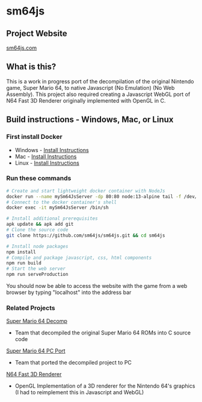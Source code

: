 # sm64js

## Project Website
[sm64js.com](https://sm64js.com)

## What is this?
This is a work in progress port of the decompilation of the original Nintendo game, Super Mario 64, to native Javascript (No Emulation) (No Web Assembly). This project also required creating a Javascript WebGL port of N64 Fast 3D Renderer originally implemented with OpenGL in C.

## Build instructions - Windows, Mac, or Linux

### First install Docker
* Windows - [Install Instructions](https://docs.docker.com/docker-for-windows/install-windows-home/)
* Mac - [Install Instructions](https://docs.docker.com/docker-for-mac/install/)
* Linux - [Install Instructions](https://docs.docker.com/engine/install/#server)

### Run these commands
```bash
# Create and start lightweight docker container with NodeJs
docker run --name mySm64JsServer -dp 80:80 node:13-alpine tail -f /dev/null
# Connect to the docker container's shell
docker exec -it mySm64JsServer /bin/sh

# Install additional prerequisites
apk update && apk add git
# Clone the source code
git clone https://github.com/sm64js/sm64js.git && cd sm64js

# Install node packages
npm install
# Compile and package javascript, css, html components
npm run build
# Start the web server
npm run serveProduction
```
You should now be able to access the website with the game from a web browser by typing "localhost" into the address bar


### Related Projects
[Super Mario 64 Decomp](https://github.com/n64decomp/sm64)
 - Team that decompiled the original Super Mario 64 ROMs into C source code

[Super Mario 64 PC Port](https://github.com/sm64-port/sm64-port)
 - Team that ported the decompiled project to PC

[N64 Fast 3D Renderer](https://github.com/Emill/n64-fast3d-engine)
 - OpenGL Implementation of a 3D renderer for the Nintendo 64's graphics
(I had to reimplement this in Javascript and WebGL)


